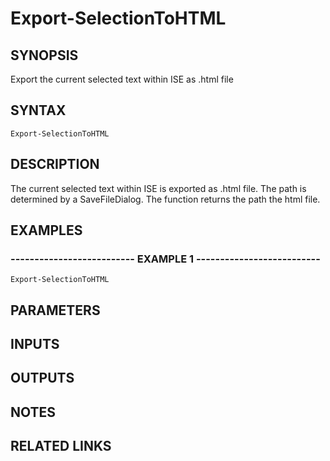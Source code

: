 # Export-SelectionToHTML

## SYNOPSIS
Export the current selected text within ISE as .html file

## SYNTAX

```
Export-SelectionToHTML
```

## DESCRIPTION
The current selected text within ISE is exported as .html file.
The path is determined by a SaveFileDialog.
The function returns the path the html file.

## EXAMPLES

### -------------------------- EXAMPLE 1 --------------------------
```
Export-SelectionToHTML
```

## PARAMETERS

## INPUTS

## OUTPUTS

## NOTES

## RELATED LINKS

